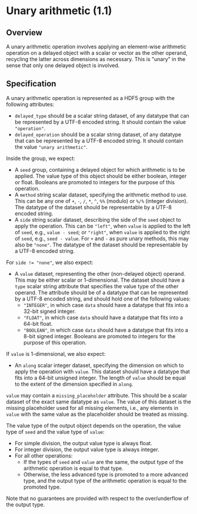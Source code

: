 

# Unary arithmetic (1.1)

## Overview

A unary arithmetic operation involves applying an element-wise arithmetic operation on a delayed object with a scalar or vector as the other operand,
recycling the latter across dimensions as necessary.
This is "unary" in the sense that only one delayed object is involved.

## Specification

A unary arithmetic operation is represented as a HDF5 group with the following attributes:

- `delayed_type` should be a scalar string dataset, of any datatype that can be represented by a UTF-8 encoded string.
  It should contain the value `"operation"`.
- `delayed_operation` should be a scalar string dataset, of any datatype that can be represented by a UTF-8 encoded string.
  It should contain the value `"unary arithmetic"`.

Inside the group, we expect:

- A `seed` group, containing a delayed object for which arithmetic is to be applied.
  The value type of this object should be either boolean, integer or float.
  Booleans are promoted to integers for the purpose of this operation.
- A `method` string scalar dataset, specifying the arithmetic method to use.
  This can be any one of `+`, `-`, `/`, `*`, `^`, `%%` (modulo) or `%/%` (integer division).
  The datatype of the dataset should be representable by a UTF-8 encoded string.
- A `side` string scalar dataset, describing the side of the `seed` object to apply the operation.
  This can be `"left"`, when `value` is applied to the left of `seed`, e.g., `value - seed`;
  or `"right"`, when `value` is applied to the right of `seed`, e.g., `seed - value`.
  For `+` and `-` as pure unary methods, this may also be `"none"`.
  The datatype of the dataset should be representable by a UTF-8 encoded string.

For `side != "none"`, we also expect:

- A `value` dataset, representing the other (non-delayed object) operand.
  This may be either scalar or 1-dimensional.
  The dataset should have a `type` scalar string attribute that specifies the value type of the other operand. 
  The attribute should be of a datatype that can be represented by a UTF-8 encoded string, and should hold one of the following values:
  - `"INTEGER"`, in which case `data` should have a datatype that fits into a 32-bit signed integer.
  - `"FLOAT"`, in which case `data` should have a datatype that fits into a 64-bit float.
  - `"BOOLEAN"`, in which case `data` should have a datatype that fits into a 8-bit signed integer.
    Booleans are promoted to integers for the purpose of this operation.

If `value` is 1-dimensional, we also expect:

- An `along` scalar integer dataset, specifying the dimension on which to apply the operation with `value`.
  This dataset should have a datatype that fits into a 64-bit unsigned integer.
  The length of `value` should be equal to the extent of the dimension specified in `along`.

`value` may contain a `missing_placeholder` attribute.
This should be a scalar dataset of the exact same datatype as `value`.
The value of this dataset is the missing placeholder used for all missing elements,
i.e., any elements in `value` with the same value as the placeholder should be treated as missing.

The value type of the output object depends on the operation, the value type of `seed` and the value type of `value`:

- For simple division, the output value type is always float.
- For integer division, the output value type is always integer.
- For all other operations:
  - If the types of `seed` and `value` are the same, the output type of the arithmetic operation is equal to that type.
  - Otherwise, the less advanced type is promoted to a more advanced type, and the output type of the arithmetic operation is equal to the promoted type.

Note that no guarantees are provided with respect to the over/underflow of the output type.
